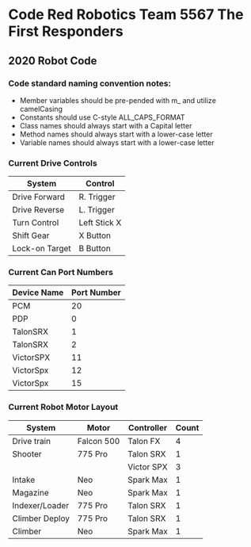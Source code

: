 # Code Red Robotics Team 5567 The First Responders 

## 2020 Robot Code

### Code standard naming convention notes:
* Member variables should be pre-pended with m_ and utilize camelCasing
* Constants should use C-style ALL_CAPS_FORMAT
* Class names should always start with a Capital letter
* Method names should always start with a lower-case letter
* Variable names should always start with a lower-case letter

### Current Drive Controls
| System         | Control       |
| -------------- | ------------- |
| Drive Forward  | R. Trigger    |
| Drive Reverse  | L. Trigger    |
| Turn Control   | Left Stick X  |
| Shift Gear     | X Button      |
| Lock-on Target | B Button      |

### Current Can Port Numbers
| Device Name   |  Port Number  |
| ------------- | ------------- |
| PCM           | 20            |
| PDP           | 0             |
| TalonSRX      | 1             |
| TalonSRX      | 2             |
| VictorSPX     | 11            |
| VictorSpx     | 12            |
| VictorSpx     | 15            |

### Current Robot Motor Layout
| System         | Motor         | Controller  | Count   |
| -------------- | ------------- | ----------- | ------- |
| Drive train    | Falcon 500    | Talon FX    |    4    |
| Shooter        | 775 Pro       | Talon SRX   |    1    |
|                |               | Victor SPX  |    3    |
| Intake         | Neo           | Spark Max   |    1    |
| Magazine       | Neo           | Spark Max   |    1    |
| Indexer/Loader | 775 Pro       | Talon SRX   |    1    |
| Climber Deploy | 775 Pro       | Talon SRX   |    1    |
| Climber        | Neo           | Spark Max   |    1    |
